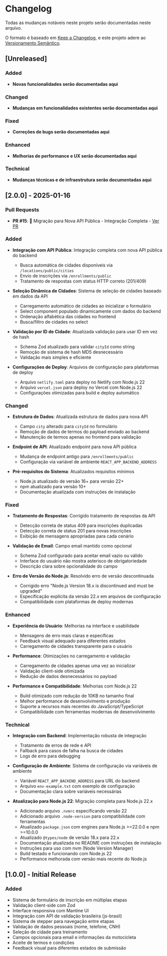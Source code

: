 # Changelog

Todas as mudanças notáveis neste projeto serão documentadas neste arquivo.

O formato é baseado em [Keep a Changelog](https://keepachangelog.com/pt-BR/1.0.0/),
e este projeto adere ao [Versionamento Semântico](https://semver.org/lang/pt-BR/).

## [Unreleased]

### Added
- **Novas funcionalidades serão documentadas aqui**

### Changed
- **Mudanças em funcionalidades existentes serão documentadas aqui**

### Fixed
- **Correções de bugs serão documentadas aqui**

### Enhanced
- **Melhorias de performance e UX serão documentadas aqui**

### Technical
- **Mudanças técnicas e de infraestrutura serão documentadas aqui**

## [2.0.0] - 2025-01-16

### Pull Requests
- **PR #15**: 🚀 Migração para Nova API Pública - Integração Completa - [Ver PR](https://github.com/cavalodeaco/rancheirosmc-form/pull/15)

### Added
- **Integração com API Pública**: Integração completa com nova API pública do backend
  - Busca automática de cidades disponíveis via `/locations/public/cities`
  - Envio de inscrições via `/enrollments/public`
  - Tratamento de respostas com status HTTP correto (201/409)

- **Seleção Dinâmica de Cidades**: Sistema de seleção de cidades baseado em dados da API
  - Carregamento automático de cidades ao inicializar o formulário
  - Select component populado dinamicamente com dados do backend
  - Ordenação alfabética das cidades no frontend
  - Busca/filtro de cidades no select

- **Validação por ID de Cidade**: Atualizada validação para usar ID em vez de hash
  - Schema Zod atualizado para validar `cityId` como string
  - Remoção de sistema de hash MD5 desnecessário
  - Validação mais simples e eficiente

- **Configurações de Deploy**: Arquivos de configuração para plataformas de deploy
  - Arquivo `netlify.toml` para deploy no Netlify com Node.js 22
  - Arquivo `vercel.json` para deploy no Vercel com Node.js 22
  - Configurações otimizadas para build e deploy automático

### Changed
- **Estrutura de Dados**: Atualizada estrutura de dados para nova API
  - Campo `city` alterado para `cityId` no formulário
  - Remoção de dados de termos do payload enviado ao backend
  - Manutenção de termos apenas no frontend para validação

- **Endpoint de API**: Atualizado endpoint para nova API pública
  - Mudança de endpoint antigo para `/enrollments/public`
  - Configuração via variável de ambiente `REACT_APP_BACKEND_ADDRESS`

- **Pré-requisitos do Sistema**: Atualizados requisitos mínimos
  - Node.js atualizado de versão 16+ para versão 22+
  - npm atualizado para versão 10+
  - Documentação atualizada com instruções de instalação

### Fixed
- **Tratamento de Respostas**: Corrigido tratamento de respostas da API
  - Detecção correta de status 409 para inscrições duplicadas
  - Detecção correta de status 201 para novas inscrições
  - Exibição de mensagens apropriadas para cada cenário

- **Validação de Email**: Campo email mantido como opcional
  - Schema Zod configurado para aceitar email vazio ou válido
  - Interface do usuário não mostra asterisco de obrigatoriedade
  - Descrição clara sobre opcionalidade do campo

- **Erro de Versão do Node.js**: Resolvido erro de versão descontinuada
  - Corrigido erro "Node.js Version 18.x is discontinued and must be upgraded"
  - Especificação explícita da versão 22.x em arquivos de configuração
  - Compatibilidade com plataformas de deploy modernas

### Enhanced
- **Experiência do Usuário**: Melhorias na interface e usabilidade
  - Mensagens de erro mais claras e específicas
  - Feedback visual adequado para diferentes estados
  - Carregamento de cidades transparente para o usuário

- **Performance**: Otimizações no carregamento e validação
  - Carregamento de cidades apenas uma vez ao inicializar
  - Validação client-side otimizada
  - Redução de dados desnecessários no payload

- **Performance e Compatibilidade**: Melhorias com Node.js 22
  - Build otimizado com redução de 10KB no tamanho final
  - Melhor performance de desenvolvimento e produção
  - Suporte a recursos mais recentes do JavaScript/TypeScript
  - Compatibilidade com ferramentas modernas de desenvolvimento

### Technical
- **Integração com Backend**: Implementação robusta de integração
  - Tratamento de erros de rede e API
  - Fallback para casos de falha na busca de cidades
  - Logs de erro para debugging

- **Configuração de Ambiente**: Sistema de configuração via variáveis de ambiente
  - Variável `REACT_APP_BACKEND_ADDRESS` para URL do backend
  - Arquivo `env-example.txt` com exemplo de configuração
  - Documentação clara sobre variáveis necessárias

- **Atualização para Node.js 22**: Migração completa para Node.js 22.x
  - Adicionado arquivo `.nvmrc` especificando versão 22
  - Adicionado arquivo `.node-version` para compatibilidade com ferramentas
  - Atualizado `package.json` com engines para Node.js >=22.0.0 e npm >=10.0.0
  - Atualizado `@types/node` de versão 18.x para 22.x
  - Documentação atualizada no README com instruções de instalação
  - Instruções para uso com nvm (Node Version Manager)
  - Build testado e funcionando com Node.js 22
  - Performance melhorada com versão mais recente do Node.js

## [1.0.0] - Initial Release

### Added
- Sistema de formulário de inscrição em múltiplas etapas
- Validação client-side com Zod
- Interface responsiva com Mantine UI
- Integração com API de validação brasileira (js-brasil)
- Sistema de stepper para navegação entre etapas
- Validação de dados pessoais (nome, telefone, CNH)
- Seleção de cidade para treinamento
- Campos opcionais para email e informações da motocicleta
- Aceite de termos e condições
- Feedback visual para diferentes estados de submissão
